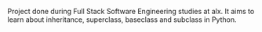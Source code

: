 Project done during Full Stack Software Engineering studies at alx. It aims to learn about inheritance, superclass, baseclass and subclass in Python.
